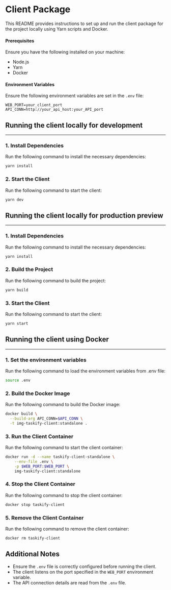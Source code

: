 # Client Package

This README provides instructions to set up and run the client package for the project locally using Yarn scripts and Docker.

#### Prerequisites

Ensure you have the following installed on your machine:
- Node.js
- Yarn
- Docker

#### Environment Variables

Ensure the following environment variables are set in the `.env` file:

```dotenv
WEB_PORT=your_client_port
API_CONN=http://your_api_host:your_API_port
```

## Running the client locally for development
___

### 1. Install Dependencies

Run the following command to install the necessary dependencies:
```sh
yarn install
```

### 2. Start the Client

Run the following command to start the client:
```sh
yarn dev
```

## Running the client locally for production preview
___

### 1. Install Dependencies

Run the following command to install the necessary dependencies:
```sh
yarn install
```

### 2. Build the Project

Run the following command to build the project:
```sh
yarn build
```

### 3. Start the Client

Run the following command to start the client:
```sh
yarn start
```

## Running the client using Docker
___

### 1. Set the environment variables

Run the following command to load the environment variables from .env file:
```sh
source .env
```

### 2. Build the Docker Image

Run the following command to build the Docker image:
```sh
docker build \
  --build-arg API_CONN=$API_CONN \
  -t img-taskify-client:standalone .
```

### 3. Run the Client Container

Run the following command to start the client container:
```sh
docker run -d --name taskify-client-standalone \
    --env-file .env \
    -p $WEB_PORT:$WEB_PORT \
    img-taskify-client:standalone
```

### 4. Stop the Client Container

Run the following command to stop the client container:
```sh
docker stop taskify-client
```

### 5. Remove the Client Container

Run the following command to remove the client container:
```sh
docker rm taskify-client
```

## Additional Notes

- Ensure the `.env` file is correctly configured before running the client.
- The client listens on the port specified in the `WEB_PORT` environment variable.
- The API connection details are read from the `.env` file.
